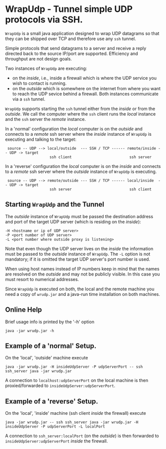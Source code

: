 # WrapUdp - Tunnel simple UDP protocols via SSH.

`WrapUdp` is a small java application designed to wrap UDP datagrams so that they
can be shipped over TCP and therefore use any `ssh` tunnel.

Simple protocols that send datagrams to a server and receive a reply directed back
to the source IP/port are supported. Efficiency and throughput are not design goals.

Two instances of `WrapUdp` are executing:
  - on the *inside*, i.e., inside a firewall which is where the UDP service
    you wish to contact is running.
  - on the *outside* which is somewhere on the internet from where you want
    to reach the UDP sevice behind a firewall.
Both instances communicate via a `ssh` tunnel.

`WrapUdp` supports starting the `ssh` tunnel either from the *inside* or
from the *outside*. We call the computer where the `ssh` client runs
the *local* instance and the `ssh` server the *remote* instance.

In a 'normal' configuration the *local* computer is on the *outside*
and connects to a *remote* ssh server where the *inside* instance
of `WrapUdp` is executing and talking to the target:

     source -- UDP --> local/outside  --- SSH / TCP ------ remote/inside -- UDP -> target
                        ssh client                          ssh server

In a 'reverse' configuration the *local* computer is on the *inside*
and connects to a *remote* ssh server where the *outside* instance of
`WrapUdp` is executing.

     source -- UDP --> remote/outside --- SSH / TCP ------ local/inside  -- UDP -> target
                        ssh server                          ssh client

## Starting `WrapUdp` and the Tunnel

The *outside* instance of `WrapUdp` must be passed the destination address and port
of the target UDP server (which is residing on the *inside*):

    -H <hostname or ip of UDP server>
    -P <port number of UDP server>
    -L <port number where outside proxy is listening>

Note that even though the UDP server lives on the *inside* the information must be
passed to the *outside* instance of `WrapUdp`. The `-L` option is not mandatory;
if it is omitted the target UDP server's port number is used.

When using host names instead of IP numbers keep in mind that the names are resolved
on the *outside* and may not be publicly visible. In this case you must resort to
numerical addresses.

Since `WrapUdp` is executed on both, the local and the remote machine you need
a copy of `wrudp.jar` and a java-run time installation on both machines.

## Online Help

Brief usage info is printed by the '-h' option

    java -jar wrudp.jar -h

## Example of a 'normal' Setup.

On the 'local', 'outside' machine execute

    java -jar wrudp.jar -H insideUdpServer -P udpServerPort -- ssh ssh_server java -jar wrudp.jar

A connection to `localhost:udpServerPort` on the local machine is then proxied/forwarded to
`insideUdpServer:udpServerPort`.

## Example of a 'reverse' Setup.

On the 'local', 'inside' machine (ssh client *inside* the firewall) execute

    java -jar wrudp.jar -- ssh ssh_server java -jar wrudp.jar -H insideUdpServer -P udpServerPort -L localPort

A connection to `ssh_server:localPort` (on the *outside*) is then forwarded to 
`insideUdpServer:udpServerPort` *inside* the firewall.
